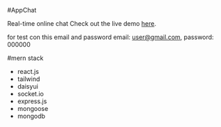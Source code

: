 #AppChat

Real-time online chat
Check out the live demo [here](https://app-chat-frontend-sn5q.onrender.com).

for test con this email and password 
email: user@gmail.com, password: 000000

#mern stack 
- react.js
- tailwind
- daisyui
- socket.io
- express.js
- mongoose
- mongodb

